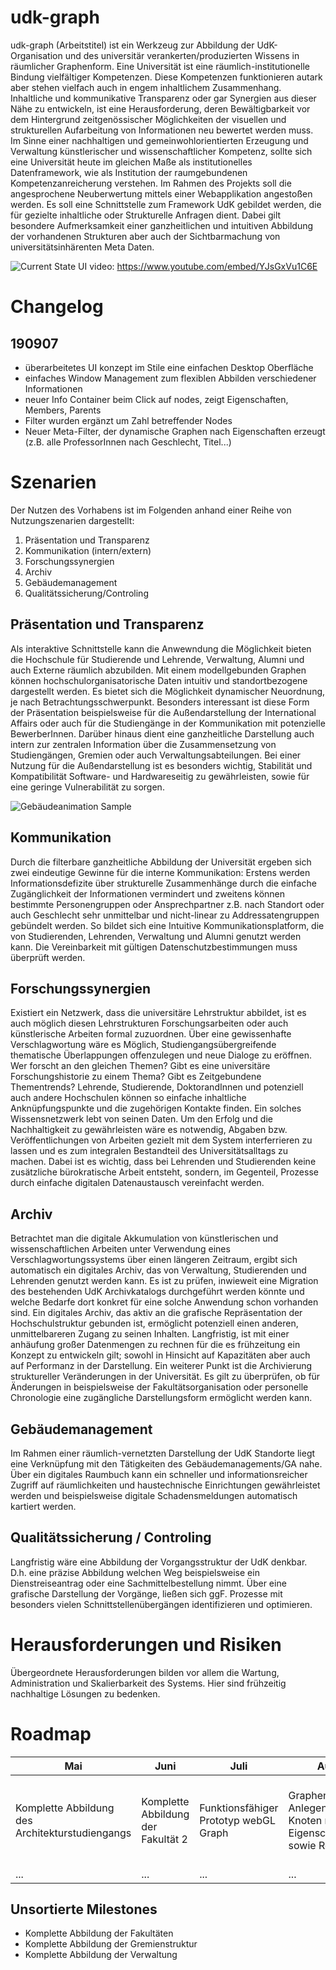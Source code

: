 # udk-graph
udk-graph (Arbeitstitel) ist ein Werkzeug zur Abbildung der UdK-Organisation und des universitär verankerten/produzierten Wissens in räumlicher Graphenform. 
Eine Universität ist eine räumlich-institutionelle Bindung vielfältiger Kompetenzen. Diese Kompetenzen funktionieren autark aber stehen vielfach auch in engem inhaltlichem Zusammenhang. Inhaltliche und kommunikative Transparenz oder gar Synergien aus dieser Nähe zu entwickeln, ist eine Herausforderung, deren Bewältigbarkeit vor dem Hintergrund zeitgenössischer Möglichkeiten der visuellen und strukturellen Aufarbeitung von Informationen neu bewertet werden muss. Im Sinne einer nachhaltigen und gemeinwohlorientierten Erzeugung und Verwaltung künstlerischer und wissenschaftlicher Kompetenz, sollte sich eine Universität heute im gleichen Maße als institutionelles Datenframework, wie als Institution der raumgebundenen Kompetenzanreicherung verstehen. 
Im Rahmen des Projekts soll die angesprochene Neuberwertung mittels einer Webapplikation angestoßen werden. Es soll eine Schnittstelle zum Framework UdK gebildet werden, die für gezielte inhaltliche oder Strukturelle Anfragen dient. Dabei gilt besondere Aufmerksamkeit einer ganzheitlichen und intuitiven Abbildung der vorhandenen Strukturen aber auch der Sichtbarmachung von universitätsinhärenten Meta Daten.

<!-- ![Neo4J Graph Sample](./public/img/190531_graph.jpg) -->

<!-- ![webGL Graph and Filters](./public/img/190719_filters.JPG) -->
![Current State UI](./public/img/190907_demo.jpg)
video: https://www.youtube.com/embed/YJsGxVu1C6E

# Changelog

## 190907
- überarbeitetes UI konzept im Stile eine einfachen Desktop Oberfläche
- einfaches Window Management zum flexiblen Abbilden verschiedener Informationen
- neuer Info Container beim Click auf nodes, zeigt Eigenschaften, Members, Parents
- Filter wurden ergänzt um Zahl betreffender Nodes
- Neuer Meta-Filter, der dynamische Graphen nach Eigenschaften erzeugt (z.B. alle ProfessorInnen nach Geschlecht, Titel...)

# Szenarien
Der Nutzen des Vorhabens ist im Folgenden anhand einer Reihe von Nutzungszenarien dargestellt:
1. Präsentation und Transparenz
2. Kommunikation (intern/extern)
3. Forschungssynergien
4. Archiv
5. Gebäudemanagement
6. Qualitätssicherung/Controling

## Präsentation und Transparenz

Als interaktive Schnittstelle kann die Anwewndung die Möglichkeit bieten die Hochschule für Studierende und Lehrende, Verwaltung, Alumni und auch Externe räumlich abzubilden. Mit einem modellgebunden Graphen können hochschulorganisatorische Daten intuitiv und standortbezogene dargestellt werden. Es bietet sich die Möglichkeit dynamischer Neuordnung, je nach Betrachtungsschwerpunkt. Besonders interessant ist diese Form der Präsentation beispielsweise für die Außendarstellung der International Affairs oder auch für die Studiengänge in der Kommunikation mit potenzielle BewerberInnen. Darüber hinaus dient eine ganzheitliche Darstellung auch intern zur zentralen Information über die Zusammensetzung von Studiengängen, Gremien oder auch Verwaltungsabteilungen. 
Bei einer Nutzung für die Außendarstellung ist es besonders wichtig, Stabilität und Kompatibilität Software- und Hardwareseitig zu gewährleisten, sowie für eine geringe Vulnerabilität zu sorgen.

![Gebäudeanimation Sample](./public/img/190603_einsteinufer.gif)

## Kommunikation

Durch die filterbare ganzheitliche Abbildung der Universität ergeben sich zwei eindeutige Gewinne für die interne Kommunikation: Erstens werden Informationsdefizite über strukturelle Zusammenhänge durch die einfache Zugänglichkeit der Informationen vermindert und zweitens können bestimmte Personengruppen oder Ansprechpartner z.B. nach Standort oder auch Geschlecht sehr unmittelbar und nicht-linear zu Addressatengruppen gebündelt werden. So bildet sich eine Intuitive Kommunikationsplatform, die von Studierenden, Lehrenden, Verwaltung und Alumni genutzt werden kann. Die Vereinbarkeit mit gültigen Datenschutzbestimmungen muss überprüft werden.

## Forschungssynergien

Existiert ein Netzwerk, dass die universitäre Lehrstruktur abbildet, ist es auch möglich diesen Lehrstrukturen Forschungsarbeiten oder auch künstlerische Arbeiten formal zuzuordnen. Über eine gewissenhafte Verschlagwortung wäre es Möglich, Studiengangsübergreifende thematische Überlappungen offenzulegen und neue Dialoge zu eröffnen. Wer forscht an den gleichen Themen? Gibt es eine universitäre Forschungshistorie zu einem Thema? Gibt es Zeitgebundene Thementrends? Lehrende, Studierende, DoktorandInnen und potenziell auch andere Hochschulen können so einfache inhaltliche Anknüpfungspunkte und die zugehörigen Kontakte finden.
Ein solches Wissensnetzwerk lebt von seinen Daten. Um den Erfolg und die Nachhaltigkeit zu gewährleisten wäre es notwendig, Abgaben bzw. Veröffentlichungen von Arbeiten gezielt mit dem System interferrieren zu lassen und es zum integralen Bestandteil des Universitätsalltags zu machen. Dabei ist es wichtig, dass bei Lehrenden und Studierenden keine zusätzliche bürokratische Arbeit entsteht, sondern, im Gegenteil, Prozesse durch einfache digitalen Datenaustausch vereinfacht werden.

## Archiv

Betrachtet man die digitale Akkumulation von künstlerischen und wissenschaftlichen Arbeiten unter Verwendung eines Verschlagwortungssystems über einen längeren Zeitraum, ergibt sich automatisch ein digitales Archiv, das von Verwaltung, Studierenden und Lehrenden genutzt werden kann. Es ist zu prüfen, inwieweit eine Migration des bestehenden UdK Archivkatalogs durchgeführt werden könnte und welche Bedarfe dort konkret für eine solche Anwendung schon vorhanden sind. Ein digitales Archiv, das aktiv an die grafische Repräsentation der Hochschulstruktur gebunden ist, ermöglicht potenziell einen anderen, unmittelbareren Zugang zu seinen Inhalten. Langfristig, ist mit einer anhäufung großer Datenmengen zu rechnen für die es frühzeitung ein Konzept zu entwickeln gilt; sowohl in Hinsicht auf Kapazitäten aber auch auf Performanz in der Darstellung.
Ein weiterer Punkt ist die Archivierung struktureller Veränderungen in der Universität. Es gilt zu überprüfen, ob für Änderungen in beispielsweise der Fakultätsorganisation oder personelle Chronologie eine zugängliche Darstellungsform ermöglicht werden kann.

## Gebäudemanagement
Im Rahmen einer räumlich-vernetzten Darstellung der UdK Standorte liegt eine Verknüpfung mit den Tätigkeiten des Gebäudemanagements/GA nahe. Über ein digitales Raumbuch kann ein schneller und informationsreicher Zugriff auf räumlichkeiten und haustechnische Einrichtungen gewährleistet werden und beispielsweise digitale Schadensmeldungen automatisch kartiert werden.

## Qualitätssicherung / Controling 

Langfristig wäre eine Abbildung der Vorgangsstruktur der UdK denkbar. D.h. eine präzise Abbildung welchen Weg beispielsweise ein Dienstreiseantrag oder eine Sachmittelbestellung nimmt. Über eine grafische Darstellung der Vorgänge, ließen sich ggF. Prozesse mit besonders vielen Schnittstellenübergängen identifizieren und optimieren.

# Herausforderungen und Risiken
Übergeordnete Herausforderungen bilden vor allem die Wartung, Administration und Skalierbarkeit des Systems. Hier sind frühzeitig nachhaltige Lösungen zu bedenken.

# Roadmap

Mai | Juni | Juli | August | September | Oktober | November | Dezember
----|------|------|--------|-----------|---------|----------|---------
Komplette Abbildung des Architekturstudiengangs|Komplette Abbildung der Fakultät 2|Funktionsfähiger Prototyp webGL Graph|Grapheninteraktion, Anlegen von Knoten mit Eigenschaften sowie Relationen|Funktionsfähiger Prototyp webGL Gebäudemodell|Funktionsfähiger Prototyp webGL Gebäudemodell + Graph|Upload-Interface für wissensch. und künstler. Arbeiten|...
...|...|...|...|...|...|...|...|

## Unsortierte Milestones

- Komplette Abbildung der Fakultäten
- Komplette Abbildung der Gremienstruktur
- Komplette Abbildung der Verwaltung